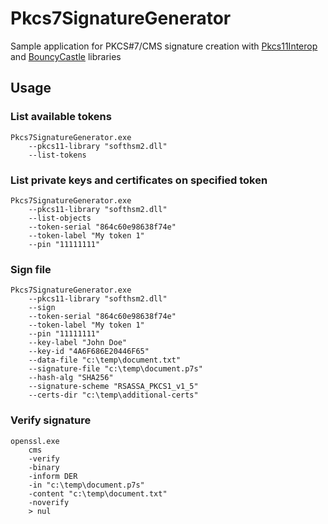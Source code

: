 Pkcs7SignatureGenerator
=======================

Sample application for PKCS#7/CMS signature creation with [Pkcs11Interop](https://pkcs11interop.net) and [BouncyCastle](https://bouncycastle.org/csharp/) libraries

## Usage

### List available tokens

	Pkcs7SignatureGenerator.exe
		--pkcs11-library "softhsm2.dll"
		--list-tokens

### List private keys and certificates on specified token

	Pkcs7SignatureGenerator.exe
		--pkcs11-library "softhsm2.dll"
		--list-objects
		--token-serial "864c60e98638f74e"
		--token-label "My token 1"
		--pin "11111111"

### Sign file

	Pkcs7SignatureGenerator.exe
		--pkcs11-library "softhsm2.dll"
		--sign
		--token-serial "864c60e98638f74e"
		--token-label "My token 1"
		--pin "11111111"
		--key-label "John Doe"
		--key-id "4A6F686E20446F65"
		--data-file "c:\temp\document.txt"
		--signature-file "c:\temp\document.p7s"
		--hash-alg "SHA256"
		--signature-scheme "RSASSA_PKCS1_v1_5"
		--certs-dir "c:\temp\additional-certs"

### Verify signature

	openssl.exe
		cms
		-verify
		-binary
		-inform DER
		-in "c:\temp\document.p7s"
		-content "c:\temp\document.txt"
		-noverify
		> nul
